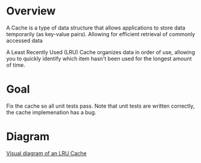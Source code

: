 # Overview

A Cache is a type of data structure that allows applications to store data temporarily (as key-value pairs).  Allowing for efficient retrieval of commonly accessed data

A Least Recently Used (LRU) Cache organizes data in order of use, allowing you to quickly identify which item hasn't been used for the longest amount of time.

# Goal

Fix the cache so all unit tests pass.  Note that unit tests are written correctly, the cache implemenation has a bug.

# Diagram
[Visual diagram of an LRU Cache](lru-cache.png)
